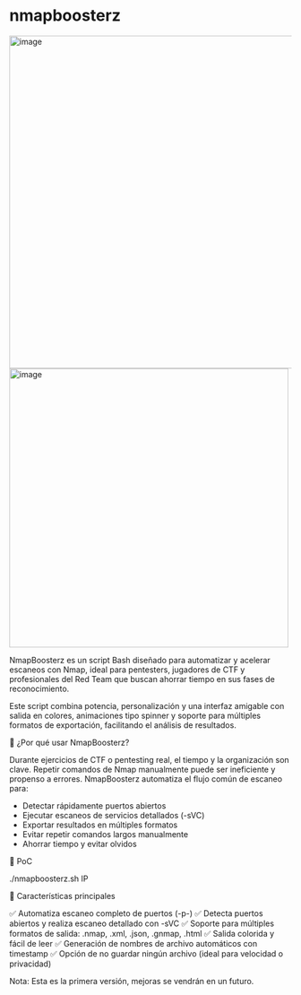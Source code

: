 # nmapboosterz

<img width="594" alt="image" src="https://github.com/user-attachments/assets/6a7c0e8f-4f92-45db-b6a8-e9638bcdaaeb" />
<img width="498" alt="image" src="https://github.com/user-attachments/assets/454933d1-592e-4414-9eb0-ebc53eef8ee7" />


NmapBoosterz es un script Bash diseñado para automatizar y acelerar escaneos con Nmap, ideal para pentesters, jugadores de CTF y profesionales del Red Team que buscan ahorrar tiempo en sus fases de reconocimiento.

Este script combina potencia, personalización y una interfaz amigable con salida en colores, animaciones tipo spinner y soporte para múltiples formatos de exportación, facilitando el análisis de resultados.

🚀 ¿Por qué usar NmapBoosterz?

Durante ejercicios de CTF o pentesting real, el tiempo y la organización son clave. Repetir comandos de Nmap manualmente puede ser ineficiente y propenso a errores.
NmapBoosterz automatiza el flujo común de escaneo para: 
- Detectar rápidamente puertos abiertos
- Ejecutar escaneos de servicios detallados (-sVC)
- Exportar resultados en múltiples formatos
- Evitar repetir comandos largos manualmente
- Ahorrar tiempo y evitar olvidos

📸 PoC

./nmapboosterz.sh IP

🧠 Características principales

✅ Automatiza escaneo completo de puertos (-p-)
✅ Detecta puertos abiertos y realiza escaneo detallado con -sVC
✅ Soporte para múltiples formatos de salida: .nmap, .xml, .json, .gnmap, .html
✅ Salida colorida y fácil de leer
✅ Generación de nombres de archivo automáticos con timestamp
✅ Opción de no guardar ningún archivo (ideal para velocidad o privacidad)

Nota: Esta es la primera versión, mejoras se vendrán en un futuro.
